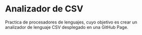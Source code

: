 # Analizador de CSV

Practica de procesadores de lenguajes, cuyo objetivo es crear un analizador de lenguaje CSV desplegado en una GitHub Page.
